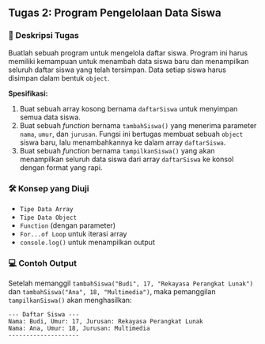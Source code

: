 ## Tugas 2: Program Pengelolaan Data Siswa

### 🎯 Deskripsi Tugas

Buatlah sebuah program untuk mengelola daftar siswa. Program ini harus memiliki kemampuan untuk menambah data siswa baru dan menampilkan seluruh daftar siswa yang telah tersimpan. Data setiap siswa harus disimpan dalam bentuk `object`.

**Spesifikasi:**

1.  Buat sebuah array kosong bernama `daftarSiswa` untuk menyimpan semua data siswa.
2.  Buat sebuah _function_ bernama `tambahSiswa()` yang menerima parameter `nama`, `umur`, dan `jurusan`. Fungsi ini bertugas membuat sebuah `object` siswa baru, lalu menambahkannya ke dalam array `daftarSiswa`.
3.  Buat sebuah _function_ bernama `tampilkanSiswa()` yang akan menampilkan seluruh data siswa dari array `daftarSiswa` ke konsol dengan format yang rapi.

### 🛠️ Konsep yang Diuji

- `Tipe Data Array`
- `Tipe Data Object`
- `Function` (dengan parameter)
- `For...of Loop` untuk iterasi array
- `console.log()` untuk menampilkan output

### 💻 Contoh Output

Setelah memanggil `tambahSiswa("Budi", 17, "Rekayasa Perangkat Lunak")` dan `tambahSiswa("Ana", 18, "Multimedia")`, maka pemanggilan `tampilkanSiswa()` akan menghasilkan:

```
--- Daftar Siswa ---
Nama: Budi, Umur: 17, Jurusan: Rekayasa Perangkat Lunak
Nama: Ana, Umur: 18, Jurusan: Multimedia
--------------------
```
